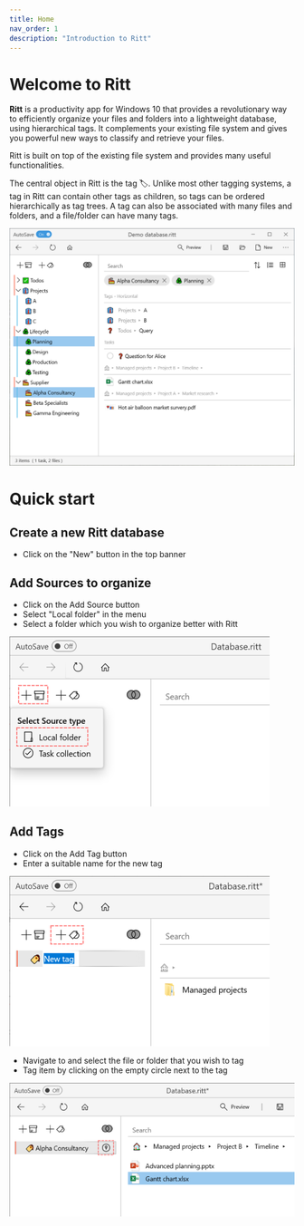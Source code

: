 ```yaml
---
title: Home
nav_order: 1
description: "Introduction to Ritt"
---
```


# Welcome to Ritt

**Ritt** is a productivity app for Windows 10 that provides a revolutionary way to efficiently organize your files and folders into a lightweight database, using hierarchical tags. It complements your existing file system and gives you powerful new ways to classify and retrieve your files.

Ritt is built on top of the existing file system and provides many useful functionalities.

The central object in Ritt is the tag 🏷️. Unlike most other tagging systems, a tag in Ritt can contain other tags as children, so tags can be ordered hierarchically as tag trees. A tag can also be associated with many files and folders, and a file/folder can have many tags.

![Hero image](/img/Hero-image.png)

# Quick start

## Create a new Ritt database

- Click on the "New" button in the top banner

## Add Sources to organize

- Click on the Add Source button
- Select "Local folder" in the menu
- Select a folder which you wish to organize better with Ritt

![Add Source](/img/Add-Source.png)

## Add Tags

- Click on the Add Tag button
- Enter a suitable name for the new tag

![Add Tag](/img/Add-Tag.png)

- Navigate to and select the file or folder that you wish to tag
- Tag item by clicking on the empty circle next to the tag

![Tag File](/img/Tag-File.png)